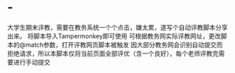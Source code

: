 # -
大学生期末评教，需要在教务系统一个个点击，嫌太累，遂写个自动评教脚本分享出来。
将脚本导入Tampermonkey即可使用
可根据教务网实际评教网址，更改脚本的@match参数，打开评教网页脚本被触发
因大部分教务网会识别自动提交而拒绝请求，所以本脚本仅将当前页面全部评优（含一个良好），每个老师评教完需要进行手动提交
